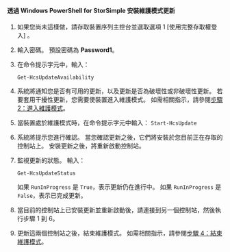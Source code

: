 <!--author=SharS last changed: 9/17/15-->

#### <a name="to-install-maintenance-mode-updates-via-windows-powershell-for-storsimple"></a>透過 Windows PowerShell for StorSimple 安裝維護模式更新
1. 如果您尚未這樣做，請存取裝置序列主控台並選取選項 1 [使用完整存取權登入] 。 
2. 輸入密碼。 預設密碼為 **Password1**。
3. 在命令提示字元中，輸入：
   
     `Get-HcsUpdateAvailability` 
4. 系統將通知您是否有可用的更新，以及更新是否為破壞性或非破壞性更新。 若要套用干擾性更新，您需要使裝置進入維護模式。 如需相關指示，請參閱[步驟 2：進入維護模式](../articles/storsimple/storsimple-update-device.md#step2)。
5. 當裝置處於維護模式時，在命令提示字元中輸入： `Start-HcsUpdate`
6. 系統將提示您進行確認。 當您確認更新之後，它們將安裝於您目前正在存取的控制站上。 安裝更新之後，將重新啟動控制站。 
7. 監視更新的狀態。 輸入：
   
    `Get-HcsUpdateStatus`
   
    如果 `RunInProgress` 是 `True`，表示更新仍在進行中。 如果 `RunInProgress` 是 `False`，表示已完成更新。  
8. 當目前的控制站上已安裝更新並重新啟動後，請連接到另一個控制站，然後執行步驟 1 到 6。
9. 更新這兩個控制站之後，結束維護模式。 如需相關指示，請參閱[步驟 4：結束維護模式](../articles/storsimple/storsimple-update-device.md#step4)。

